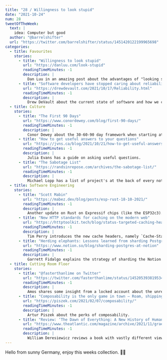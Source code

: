 ```yaml
---
title: "28 / Willingness to look stupid"
date: "2021-10-24"
num: 28
tweetOfTheWeek:
  text: |
    idea: Computer but good
  author: "@barrelshifter"
  url: "https://twitter.com/barrelshifter/status/1451420122199965698"
categories:
  - title: Favourites
    stories:
      - title: "Willingness to look stupid"
        url: "https://danluu.com/look-stupid"
        readingTimeMinutes: -1
        description: |
          Dan Luu in an amazing post about the advantages of "looking stupid". If you only read one story today, this is it.
      - title: "Software developers have stopped caring about reliability"
        url: "https://drewdevault.com/2021/10/17/Reliability.html"
        readingTimeMinutes: -1
        description: |
          Drew DeVault about the current state of software and how we can improve.
  - title: Culture
    stories:
      - title: "The First 90 Days"
        url: "https://www.conordewey.com/blog/first-90-days/"
        readingTimeMinutes: -1
        description: |
          Conor Dewey about the 30-60-90 day framework when starting at a company.
      - title: "How to get useful answers to your questions"
        url: "https://jvns.ca/blog/2021/10/21/how-to-get-useful-answers-to-your-questions/"
        readingTimeMinutes: -1
        description: |
          Julia Evans has a guide on asking useful questions.
      - title: "The Sabotage List"
        url: "https://randsinrepose.com/archives/the-sabotage-list/"
        readingTimeMinutes: -1
        description: |
          Michael Lopp has a list of project's at the back of every notebook and tells you why.
  - title: Software Engineering
    stories:
      - title: "Scott Mabin"
        url: "https://mabez.dev/blog/posts/esp-rust-18-10-2021/"
        readingTimeMinutes: -1
        description: |
          Another update on Rust on Expressif chips (like the ESP32c3).
      - title: "New HTTP standards for caching on the modern web"
        url: "https://httptoolkit.tech/blog/status-targeted-caching-headers/"
        readingTimeMinutes: -1
        description: |
          Tim Perry introduces the new cache headers, namely `Cache-Status` and `<Target>-Cache-Control`. You can use them today with some providers!
      - title: "Herding elephants: Lessons learned from sharding Postgres at Notion"
        url: "https://www.notion.so/blog/sharding-postgres-at-notion"
        readingTimeMinutes: -1
        description: |
          Garrett Fidalgo explains the strategy of sharding the Notion Postgres monolith and what they'd do differently today.
  - title: Cutting Room Floor
    stories:
      - title: "@fasterthanlime on Twitter"
        url: "https://twitter.com/fasterthanlime/status/1452053938195341314"
        readingTimeMinutes: -1
        description: |
          Amos shares some insight from a locked account about the unreacted Google antitrust filling. "_I have to say that either Google is screwed or society is screwed, we'll find out which._"
      - title: "Composability is the only game in town – Roam, shipping containers, Lego and Twitter."
        url: "https://piszek.com/2021/02/07/composability/"
        readingTimeMinutes: -1
        description: |
          Artur Piszek about the perks of composability.
      - title: "Review: ‘The Dawn of Everything: A New History of Humanity’"
        url: "https://www.theatlantic.com/magazine/archive/2021/11/graeber-wengrow-dawn-of-everything-history-humanity/620177/"
        readingTimeMinutes: -1
        description: |
          William Deresiewicz reviews a book with vastly different views on early humanity.
---
```


Hello from sunny Germany, enjoy this weeks collection. ✌🏻
